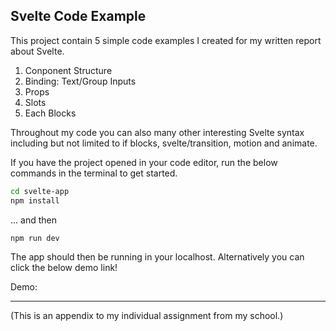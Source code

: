 ## Svelte Code Example

This project contain 5 simple code examples I created for my written report about Svelte.

1. Conponent Structure
2. Binding: Text/Group Inputs
3. Props
4. Slots
5. Each Blocks

Throughout my code you can also many other interesting Svelte syntax including but not limited to if blocks, svelte/transition, motion and animate.

If you have the project opened in your code editor, run the below commands in the terminal to get started.

```bash
cd svelte-app
npm install
```

... and then

```bash
npm run dev
```

The app should then be running in your localhost. Alternatively you can click the below demo link!

Demo:

---

(This is an appendix to my individual assignment from my school.)
